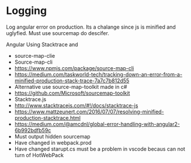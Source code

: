 # Logging
Log angular error on production.
Its a chalange since js is minified and uglyfied. Must use sourcemap do descifer.

Angular Using Stacktrace and 
* source-map-clie
* Source-map-cli
* https://www.npmjs.com/package/source-map-cli
* https://medium.com/taskworld-tech/tracking-down-an-error-from-a-minified-production-stack-trace-7a7c7b812d55
* Alternative use source-map-toolkit made in c#
* https://github.com/Microsoft/sourcemap-toolkit
* Stacktrace.js
* http://www.stacktracejs.com/#!/docs/stacktrace-js
* https://www.mattzeunert.com/2016/07/07/resolving-minified-production-stacktrace.html
* https://medium.com/@amcdnl/global-error-handling-with-angular2-6b992bdfb59c
* Must output hidden sourcemap
* Have changed in webpack.prod
* Have changed starupt.cs must be a problem in vscode becaus can not turn of HotWebPack